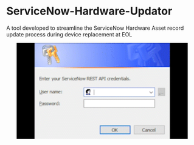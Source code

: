 # ServiceNow-Hardware-Updator
A tool developed to streamline the ServiceNow Hardware Asset record update process during device replacement at EOL

<p align="center">
  <img src="https://github.com/jdsearcy03/ServiceNow-Hardware-Updater/blob/main/ReadMe%20Files/Beginning.gif" width="450" alt="Beginning">
</p>

